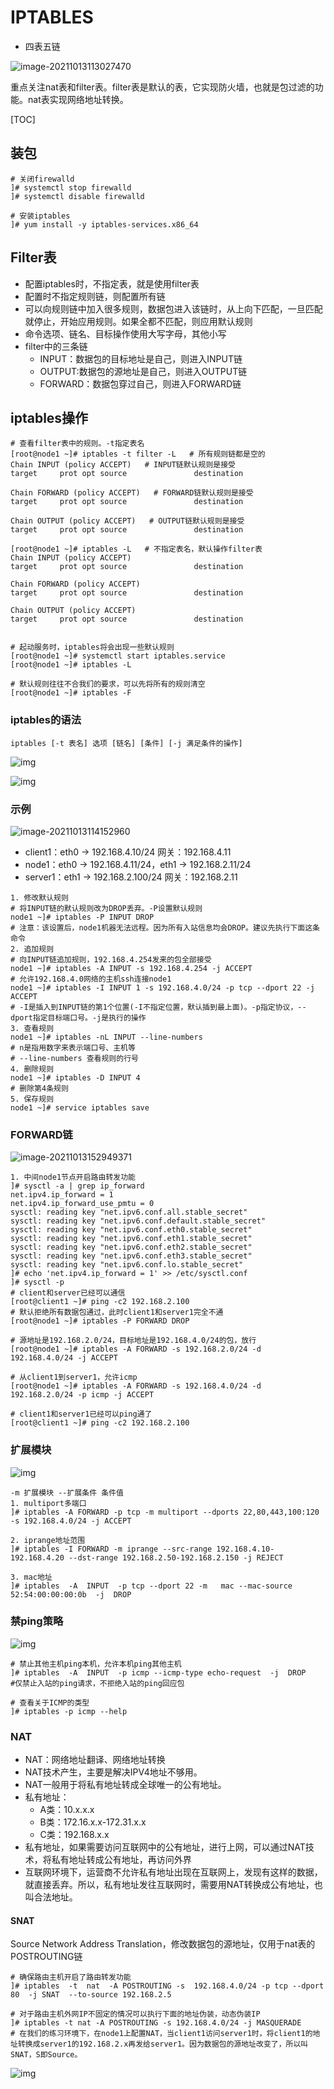 # IPTABLES

- 四表五链

![image-20211013113027470](imgs/image-20211013113027470.png)

重点关注nat表和filter表。filter表是默认的表，它实现防火墙，也就是包过滤的功能。nat表实现网络地址转换。

[TOC]



## 装包

```shell
# 关闭firewalld
]# systemctl stop firewalld
]# systemctl disable firewalld

# 安装iptables
]# yum install -y iptables-services.x86_64
```

## Filter表

- 配置iptables时，不指定表，就是使用filter表
- 配置时不指定规则链，则配置所有链
- 可以向规则链中加入很多规则，数据包进入该链时，从上向下匹配，一旦匹配就停止，开始应用规则。如果全都不匹配，则应用默认规则
- 命令选项、链名、目标操作使用大写字母，其他小写
- filter中的三条链
  - INPUT：数据包的目标地址是自己，则进入INPUT链
  - OUTPUT:数据包的源地址是自己，则进入OUTPUT链
  - FORWARD：数据包穿过自己，则进入FORWARD链

## iptables操作

```shell
# 查看filter表中的规则。-t指定表名
[root@node1 ~]# iptables -t filter -L   # 所有规则链都是空的
Chain INPUT (policy ACCEPT)   # INPUT链默认规则是接受
target     prot opt source               destination         

Chain FORWARD (policy ACCEPT)   # FORWARD链默认规则是接受
target     prot opt source               destination         

Chain OUTPUT (policy ACCEPT)   # OUTPUT链默认规则是接受
target     prot opt source               destination         

[root@node1 ~]# iptables -L   # 不指定表名，默认操作filter表
Chain INPUT (policy ACCEPT)
target     prot opt source               destination         

Chain FORWARD (policy ACCEPT)
target     prot opt source               destination         

Chain OUTPUT (policy ACCEPT)
target     prot opt source               destination 


# 起动服务时，iptables将会出现一些默认规则
[root@node1 ~]# systemctl start iptables.service 
[root@node1 ~]# iptables -L

# 默认规则往往不合我们的要求，可以先将所有的规则清空
[root@node1 ~]# iptables -F
```

### iptables的语法

```shell
iptables [-t 表名] 选项 [链名] [条件] [-j 满足条件的操作]
```

![img](imgs/LINUXNSD_V01SECURITYDAY05_014.png)

![img](imgs/LINUXNSD_V01SECURITYDAY05_026.png)

### 示例

![image-20211013114152960](imgs/image-20211013114152960-1641925425869102.png)

- client1：eth0 -> 192.168.4.10/24 网关：192.168.4.11
- node1：eth0 -> 192.168.4.11/24，eth1 -> 192.168.2.11/24
- server1：eth1 -> 192.168.2.100/24 网关：192.168.2.11

```shell
1. 修改默认规则
# 将INPUT链的默认规则改为DROP丢弃。-P设置默认规则
node1 ~]# iptables -P INPUT DROP
# 注意：该设置后，node1机器无法远程。因为所有入站信息均会DROP。建议先执行下面这条命令
2. 追加规则
# 向INPUT链追加规则，192.168.4.254发来的包全部接受
node1 ~]# iptables -A INPUT -s 192.168.4.254 -j ACCEPT
# 允许192.168.4.0网络的主机ssh连接node1
node1 ~]# iptables -I INPUT 1 -s 192.168.4.0/24 -p tcp --dport 22 -j ACCEPT
# -I是插入到INPUT链的第1个位置(-I不指定位置，默认插到最上面)。-p指定协议，--dport指定目标端口号。-j是执行的操作
3. 查看规则
node1 ~]# iptables -nL INPUT --line-numbers 
# n是指用数字来表示端口号、主机等
# --line-numbers 查看规则的行号
4. 删除规则
node1 ~]# iptables -D INPUT 4
# 删除第4条规则
5. 保存规则
node1 ~]# service iptables save

```

### FORWARD链

![image-20211013152949371](imgs/image-20211013152949371.png)

```shell
1. 中间node1节点开启路由转发功能
]# sysctl -a | grep ip_forward
net.ipv4.ip_forward = 1
net.ipv4.ip_forward_use_pmtu = 0
sysctl: reading key "net.ipv6.conf.all.stable_secret"
sysctl: reading key "net.ipv6.conf.default.stable_secret"
sysctl: reading key "net.ipv6.conf.eth0.stable_secret"
sysctl: reading key "net.ipv6.conf.eth1.stable_secret"
sysctl: reading key "net.ipv6.conf.eth2.stable_secret"
sysctl: reading key "net.ipv6.conf.eth3.stable_secret"
sysctl: reading key "net.ipv6.conf.lo.stable_secret"
]# echo 'net.ipv4.ip_forward = 1' >> /etc/sysctl.conf
]# sysctl -p
# client和server已经可以通信
[root@client1 ~]# ping -c2 192.168.2.100
# 默认拒绝所有数据包通过，此时client1和server1完全不通
[root@node1 ~]# iptables -P FORWARD DROP

# 源地址是192.168.2.0/24，目标地址是192.168.4.0/24的包，放行
[root@node1 ~]# iptables -A FORWARD -s 192.168.2.0/24 -d 192.168.4.0/24 -j ACCEPT

# 从client1到server1，允许icmp
[root@node1 ~]# iptables -A FORWARD -s 192.168.4.0/24 -d 192.168.2.0/24 -p icmp -j ACCEPT

# client1和server1已经可以ping通了
[root@client1 ~]# ping -c2 192.168.2.100
```

### 扩展模块

![img](imgs/LINUXNSD_V01SECURITYDAY05_035.png)

```shell
-m 扩展模块 --扩展条件 条件值
1. multiport多端口
]# iptables -A FORWARD -p tcp -m multiport --dports 22,80,443,100:120 -s 192.168.4.0/24 -j ACCEPT

2. iprange地址范围
]# iptables -I FORWARD -m iprange --src-range 192.168.4.10-192.168.4.20 --dst-range 192.168.2.50-192.168.2.150 -j REJECT

3. mac地址
]# iptables  -A  INPUT  -p tcp --dport 22 -m   mac --mac-source  52:54:00:00:00:0b  -j  DROP

```

### 禁ping策略

![img](imgs/LINUXNSD_V01SECURITYDAY05_030.png)

```shell
# 禁止其他主机ping本机，允许本机ping其他主机
]# iptables  -A  INPUT  -p icmp --icmp-type echo-request  -j  DROP
#仅禁止入站的ping请求，不拒绝入站的ping回应包

# 查看关于ICMP的类型
]# iptables -p icmp --help
```



### NAT

- NAT：网络地址翻译、网络地址转换
- NAT技术产生，主要是解决IPV4地址不够用。
- NAT一般用于将私有地址转成全球唯一的公有地址。
- 私有地址：
  - A类：10.x.x.x
  - B类：172.16.x.x-172.31.x.x
  - C类：192.168.x.x
- 私有地址，如果需要访问互联网中的公有地址，进行上网，可以通过NAT技术，将私有地址转成公有地址，再访问外界
- 互联网环境下，运营商不允许私有地址出现在互联网上，发现有这样的数据，就直接丢弃。所以，私有地址发往互联网时，需要用NAT转换成公有地址，也叫合法地址。

#### SNAT

Source Network Address Translation，修改数据包的源地址，仅用于nat表的POSTROUTING链

```shell
# 确保路由主机开启了路由转发功能
]# iptables  -t  nat  -A POSTROUTING -s  192.168.4.0/24 -p tcp --dport 80  -j SNAT  --to-source 192.168.2.5

# 对于路由主机外网IP不固定的情况可以执行下面的地址伪装，动态伪装IP
]# iptables -t nat -A POSTROUTING -s 192.168.4.0/24 -j MASQUERADE
# 在我们的练习环境下，在node1上配置NAT，当client1访问server1时，将client1的地址转换成server1的192.168.2.x再发给server1。因为数据包的源地址改变了，所以叫SNAT，S即Source。
```

![img](imgs/image004.png)